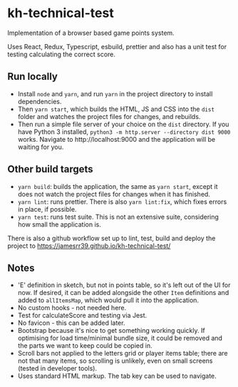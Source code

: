 # kh-technical-test

Implementation of a browser based game points system.

Uses React, Redux, Typescript, esbuild, prettier and also has a unit test for testing calculating the correct score.

## Run locally

- Install `node` and `yarn`, and run `yarn` in the project directory to install dependencies.
- Then `yarn start`, which builds the HTML, JS and CSS into the `dist` folder and watches the project files for changes, and rebuilds.
- Then run a simple file server of your choice on the `dist` directory. If you have Python 3 installed, `python3 -m http.server --directory dist 9000` works. Navigate to http://localhost:9000 and the application will be waiting for you.

## Other build targets

- `yarn build`: builds the application, the same as `yarn start`, except it does not watch the project files for changes when it has finished.
- `yarn lint`: runs prettier. There is also `yarn lint:fix`, which fixes errors in place, if possible.
- `yarn test`: runs test suite. This is not an extensive suite, considering how small the application is.

There is also a github workflow set up to lint, test, build and deploy the project to https://jamesrr39.github.io/kh-technical-test/

## Notes

- 'E' definition in sketch, but not in points table, so it's left out of the UI for now. If desired, it can be added alongside the other `Item` definitions and added to `allItemsMap`, which would pull it into the application.
- No custom hooks - not needed here.
- Test for calculateScore and testing via Jest.
- No favicon - this can be added later.
- Bootstrap because it's nice to get something working quickly. If optimising for load time/minimal bundle size, it could be removed and the parts we want to keep could be copied in.
- Scroll bars not applied to the letters grid or player items table; there are not that many items, so scrolling is unlikely, even on small screens (tested in developer tools).
- Uses standard HTML markup. The tab key can be used to navigate.
